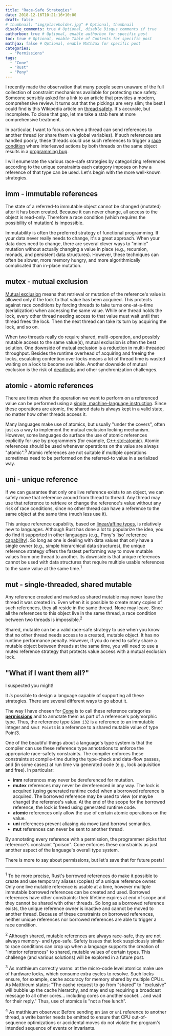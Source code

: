 ```yaml
---
title: "Race-Safe Strategies"
date: 2018-12-16T10:21:16+10:00
draft: false
# thumbnail: "img/placeholder.jpg" # Optional, thumbnail
disable_comments: true # Optional, disable Disqus comments if true
authorbox: true # Optional, enable authorbox for specific post
toc: true # Optional, enable Table of Contents for specific post
mathjax: false # Optional, enable MathJax for specific post
categories:
  - "Permissions"
tags:
  - "Cone"
  - "Rust"
  - "Pony"
---
```


I recently made the observation that many people seem unaware of
the full collection of constraint mechanisms available for protecting race safety.
Someone sensibly asked for a link to an article that provides a modern, comprehensive review.
It turns out that the pickings are very slim;
the best I could find is this Wikipedia article on 
[thread safety](https://en.wikipedia.org/wiki/Thread_safety#Implementation_approaches).
It's accurate, but incomplete.
To close that gap, let me take a stab here at more comprehensive treatment.

In particular, I want to focus on when a thread can send references to another thread
(or share them via global variables).
If such references are handled poorly, these threads could use such references to trigger a 
[race condition](https://en.wikipedia.org/wiki/Race_condition)
where interleaved actions by both threads on the same object results in a 
[programming bug](https://en.wikipedia.org/wiki/Race_condition#Example).

I will enumerate the various race-safe strategies
by categorizing references according to the unique constraints
each category imposes on how a reference of that type can be used.
Let's begin with the more well-known strategies.

## imm - immutable references ##

The state of a referred-to immutable object cannot be changed (mutated) after it has been created.
Because it can never change, all access to the object is read-only.
Therefore a race condition (which requires the possibility of mutation) is impossible.

Immutability is often the preferred strategy of functional programming.
If your data never really needs to change, it's a great approach.
When your data does need to change, there are several clever ways to
"mimic" mutation without actually changing a value in place (e.g., recursion, monads,
and persistent data structures). However, these techniques can often be
slower, more memory hungry, and more algorithmically complicated than in-place mutation.

## mutex - mutual exclusion ##

[Mutual exclusion](https://en.wikipedia.org/wiki/Mutual_exclusion)
means that retrieval or mutation of the reference's value is allowed only if
the lock to that value has been acquired.
This protects against race conditions by forcing threads to take turns one-at-a-time
(serialization) when accessing the same value. While one thread holds the lock,
every other thread needing access to that value must wait until that thread frees the lock.
Then the next thread can take its turn by acquiring the lock, and so on.

When two threads really do require shared, multi-operation, and possibly mutable access
to the same value(s), mutual exclusion is often the best solution.
One downside of mutual exclusion is a reduction in multi-threaded throughput.
Besides the runtime overhead of acquiring and freeing the locks,
escalating contention over locks means a lot of thread time is wasted waiting on a lock to
become available.
Another downside of mutual exclusion is the risk of 
[deadlocks](https://en.wikipedia.org/wiki/Deadlock)
and other synchronization challenges.

## atomic - atomic references ##

There are times when the operation we want to perform on a referenced value can be
performed using a [single, machine-language instruction](https://en.wikipedia.org/wiki/Linearizability#Primitive_atomic_instructions).
Since these operations are atomic, the shared data is always kept in a valid state,
no matter how other threads access it.

Many languages make use of atomics, but usually "under the covers",
often just as a way to implement the mutual exclusion locking mechanism.
However, some languages do surface the use of atomic references explicitly
for use by programmers
(for example, [C++ std::atomic](https://en.cppreference.com/w/cpp/atomic/atomic)).
Atomic references should be used whenever operations on the value are always "atomic".<sup>3</sup>
Atomic references are not suitable if multiple operations sometimes need to be performed
on the referred-to value in a serialized way.

## uni - unique reference ##

If we can guarantee that only one live reference exists to an object,
we can safely move that reference around from thread to thread.
Any thread may use that reference to retrieve or change the reference's value
without any risk of race conditions, since no other thread
can have a reference to the same object at the same time (much less use it).

This unique reference capability, based on
[linear/affine types](https://en.wikipedia.org/wiki/Substructural_type_system),
is relatively new to languages.
Although Rust has done a lot to popularize the idea, you do find it supported in other languages
(e.g., Pony's ['iso' reference capability](https://tutorial.ponylang.io/capabilities/reference-capabilities.html)).
So long as one is dealing with data values that only have a single owner
(e.g., simple hierarchical data structures), 
the unique reference strategy offers the fastest performing way
to move mutable values from one thread to another.
Its downside is that unique references cannot be used with data structures
that require multiple usable references to the same value at the same time.<sup>1</sup>

## mut - single-threaded, shared mutable ##

Any reference created and marked as shared mutable may never leave
the thread it was created in.
Even when it is possible to create many copies of such references,
they all reside in the same thread. None may leave.
Since all the references to this object live in the same thread,
a race condition between two threads is impossible.<sup>2</sup>

Shared, mutable can be a valid race-safe strategy to use when you
know that no other thread needs access to a created, mutable object.
It has no runtime performance penalty.
However, if you do need to safely share a mutable object between threads at the same time,
you will need to use a mutex reference strategy that
protects value access with a mutual exclusion lock.

## "What if I want them all?" ##

I suspected you might!

It *is* possible to design a language capable of supporting all these strategies.
There are several different ways to go about it.

The way I have chosen for [Cone](http://cone.jondgoodwin.com/) is to call these reference categories
**[permissions](http://cone.jondgoodwin.com/coneref/refperm.html)** 
and to annotate them as part of a reference's polymorphic type.
Thus, the reference type `&imm i32` is a reference to an immutable integer and
`&mut Point3` is a reference to a shared mutable value of type Point3.

One of the beautiful things about a language's type system is that
the compiler can use these reference type annotations to enforce the appropriate race-safety constraints.
The compiler enforces these constraints
at compile-time during the type-check and data-flow passes,
and (in some cases) at run time via generated code (e.g., lock acquisition and free).
In particular:

- **imm** references may never be dereferenced for mutation.
- **mutex** references may never be dereferenced in any way.
  The lock is acquired (using generated runtime code) when a borrowed reference is acquired.
  The borrowed reference may be used to view (or maybe change) the reference's value.
  At the end of the scope for the borrowed reference, the lock is freed
  using generated runtime code.
- **atomic** references only allow the use of certain atomic operations on the value.
- **uni** references prevent aliasing via move (and borrow) semantics.
- **mut** references can never be sent to another thread.

By annotating every reference with a permission, the programmer picks that reference's constraint "poison".
Cone enforces these constraints as just another aspect of the language's overall type system.

There is more to say about permissions, but let's save that for future posts!

--------------------------------------

<sup>1</sup> To be more precise, Rust's borrowed references
do make it possible to create and use temporary aliases (copies)
of a unique reference owner. Only one live mutable reference is usable at a time,
however multiple immutable borrowed references can be created and used.
Borrowed references have other constraints: their lifetime expires at end of scope
and they cannot be shared with other threads.
So long as a borrowed reference exists, the unique reference owner is inactive
and cannot be moved to another thread.
Because of these constraints on borrowed references, neither unique references
nor borrowed references are able to trigger a race condition.

<sup>2</sup> Although shared, mutable references are always race-safe,
they are not always memory- and type-safe.
Safety issues that look suspiciously similar to race conditions
can crop up when a language supports the creation of "interior references"
to shared, mutable values of certain types.
This challenge (and various solutions) will be explored in a future post.

<sup>3</sup> As matthieum correctly warns: at the micro-code level
atomics make use of hardware locks, which consume extra cycles to resolve.
Such locks ensure, for example, cache accuracy for memory shared by multiple CPUs.
As Matthieum states: "The cache request to go from "shared" to "exclusive"
will bubble up the cache hierarchy,
and may end up requiring a broadcast message to all other cores... 
including cores on another socket... and wait for their reply."
Thus, use of atomics is "not a free lunch".

<sup>4</sup> As matthieum observes:
Before sending an `imm` or `uni` reference to another thread,
a write barrier needs be emitted to ensure that CPU out-of-sequence optimizations
or accidental moves do not violate the program's intended sequence of events
or invariants.
